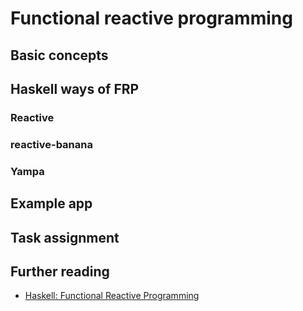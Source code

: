 # Functional reactive programming

## Basic concepts

## Haskell ways of FRP

### Reactive

### reactive-banana

### Yampa

## Example app

## Task assignment

## Further reading

* [Haskell: Functional Reactive Programming](https://wiki.haskell.org/Functional_Reactive_Programming)
